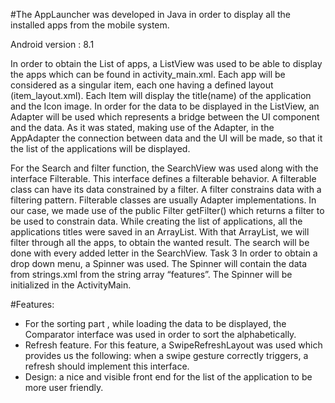 #The AppLauncher was developed in Java in order to display all the installed apps from the mobile system. 

Android version : 8.1


In order to obtain the List of apps, a ListView was used to be able to display the apps which can be found in activity_main.xml. Each app will be considered as a singular item, each one having a defined layout (item_layout.xml). 
Each Item will display the title(name) of the application and the Icon image. 
In order for the data to be displayed in the ListView, an Adapter will be used which represents a bridge between the UI component and the data.
As it was stated, making use of the Adapter, in the AppAdapter the connection between data and the UI will be made, so that it the list of the applications will be displayed.


For the Search and filter function, the SearchView was used along with the interface Filterable. This interface defines a filterable behavior. A filterable class can have its data constrained by a filter. 
A filter constrains data with a filtering pattern.
Filterable classes are usually Adapter implementations.
In our case, we made use of the public Filter getFilter() which returns a filter to be used to constrain data. While creating the list of applications, all the applications titles were saved in an ArrayList. 
With that ArrayList, we will filter through all the apps, to obtain the wanted result. The search will be done with every added letter in the SearchView.
Task 3
In order to obtain a drop down menu, a Spinner was used. The Spinner will contain the data from strings.xml from the string array “features”. The Spinner will be initialized in the ActivityMain. 


#Features:
-	For the sorting part , while loading the data to be displayed, the Comparator interface was used in order to sort the alphabetically. 
-	Refresh feature. For this feature, a SwipeRefreshLayout was used which provides us the following:  when a swipe gesture correctly triggers, a refresh should implement this interface.
-	Design: a nice and visible front end for the list of the application to be more user friendly.
